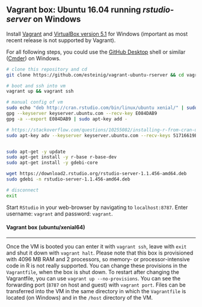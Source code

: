 ## Vagrant box: Ubuntu 16.04 running *rstudio-server* on Windows

Install [Vagrant](https://www.vagrantup.com/downloads.html) and [VirtualBox version 5.1](https://www.virtualbox.org/wiki/Download_Old_Builds_5_1) for Windows (important as most recent release is not supported by Vagrant).

For all following steps, you could use the [GitHub Desktop](https://desktop.github.com/) shell or similar ([Cmder](http://cmder.net/)) on Windows.

```bash
# clone this repository and cd 
git clone https://github.com/esteinig/vagrant-ubuntu-rserver && cd vagrant-ubuntu-rserver

# boot and ssh into vm
vagrant up && vagrant ssh

# manual config of vm
sudo echo "deb http://cran.rstudio.com/bin/linux/ubuntu xenial/" | sudo tee -a /etc/apt/sources.list
gpg --keyserver keyserver.ubuntu.com --recv-key E084DAB9
gpg -a --export E084DAB9 | sudo apt-key add -

# https://stackoverflow.com/questions/10255082/installing-r-from-cran-ubuntu-repository-no-public-key-error
sudo apt-key adv --keyserver keyserver.ubuntu.com --recv-keys 51716619E084DAB9


sudo apt-get -y update
sudo apt-get install -y r-base r-base-dev
sudo apt-get install -y gdebi-core

wget https://download2.rstudio.org/rstudio-server-1.1.456-amd64.deb
sudo gdebi -n rstudio-server-1.1.456-amd64.deb

# disconnect
exit
```

Start `RStudio` in your web-browser by navigating to `localhost:8787`. Enter username: `vagrant` and password: `vagrant`.

#### Vagrant box (ubuntu/xenial64)
---

Once the VM is booted you can enter it with `vagrant ssh`, leave with `exit` and shut it down with `vagrant halt`. Please note that this box is provisioned with 4096 MB RAM and 2 processors, so memory- or processor-intensive code in R is not really supported. You can change these provisions in the `Vagrantfile`, when the box is shut down. To restart after changing the Vagrantfile, you can use `vagrant up --no-provisions`. You can see the forwarding port (`8787` on host and guest) with `vagrant port`. Files can be transferred into the VM in the same directory in which the `Vagrantfile` is located (on Windows) and in the `/host` directory of the VM. 

